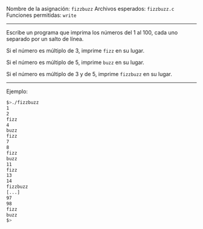 Nombre de la asignación: `fizzbuzz`
Archivos esperados: `fizzbuzz.c`
Funciones permitidas: `write`

---

Escribe un programa que imprima los números del 1 al 100, cada uno separado por un salto de línea.

Si el número es múltiplo de 3, imprime `fizz` en su lugar.

Si el número es múltiplo de 5, imprime `buzz` en su lugar.

Si el número es múltiplo de 3 y de 5, imprime `fizzbuzz` en su lugar.

---

Ejemplo:

```bash
$>./fizzbuzz
1
2
fizz
4
buzz
fizz
7
8
fizz
buzz
11
fizz
13
14
fizzbuzz
[...]
97
98
fizz
buzz
$>
```
